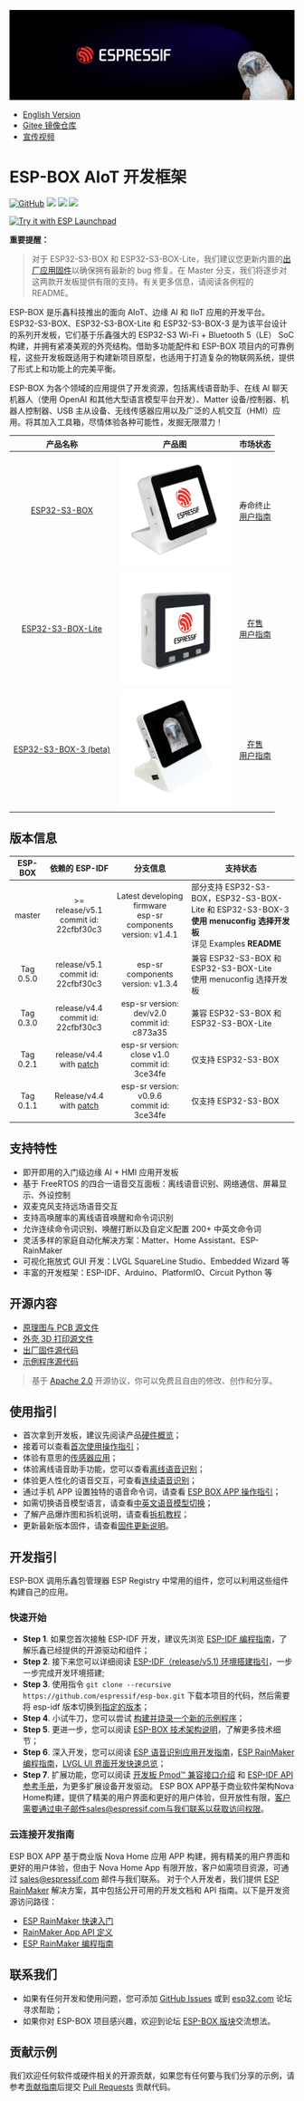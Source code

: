<p align="center">
    <img src="docs/_static/banner2.jpg" width="auto" height="auto" alt="ESPRESSIF">
</p>

* [English Version](./README.md)
* [Gitee 镜像仓库](https://gitee.com/EspressifSystems/esp-box)
* [宣传视频](https://www.bilibili.com/video/BV11N4y197Qu/?spm_id_from=333.337.search-card.all.click)
# ESP-BOX AIoT 开发框架

<p align="left">
    <a href="https://github.com/espressif/esp-box/blob/master/LICENSE" alt="Build examples">
        <img alt="GitHub" src="https://img.shields.io/github/license/espressif/esp-box"></a>
    <a href="https://github.com/espressif/esp-box/actions/workflows/build_IDF5.1.yml" alt="Build examples">
        <img src="https://github.com/espressif/esp-box/actions/workflows/build_IDF5.1.yml/badge.svg" /></a>
    <a href="https://github.com/espressif/esp-box/graphs/contributors" alt="Contributors">
        <img src="https://img.shields.io/github/contributors/espressif/esp-box" /></a>
    <a href="https://github.com/espressif/esp-box/releases" alt="GitHub all releases">
        <img src="https://img.shields.io/github/downloads/espressif/esp-box/total" /></a>
</p>

<a href="https://espressif.github.io/esp-launchpad/?flashConfigURL=https://raw.githubusercontent.com/espressif/esp-box/master/launch.toml">
    <img alt="Try it with ESP Launchpad" src="https://espressif.github.io/esp-launchpad/assets/try_with_launchpad.png" width="200" height="56">
</a>

**重要提醒：**
> 对于 ESP32-S3-BOX 和 ESP32-S3-BOX-Lite，我们建议您更新内置的[出厂应用固件](./docs/firmware_update_cn.md)以确保拥有最新的 bug 修复。在 Master 分支，我们将逐步对这两款开发板提供有限的支持。有关更多信息，请阅读各例程的 README。

ESP-BOX 是乐鑫科技推出的面向 AIoT、边缘 AI 和 IIoT 应用的开发平台。ESP32-S3-BOX、ESP32-S3-BOX-Lite 和 ESP32-S3-BOX-3 是为该平台设计的系列开发板，它们基于乐鑫强大的 ESP32-S3 Wi-Fi + Bluetooth 5（LE） SoC 构建，并拥有紧凑美观的外壳结构。借助多功能配件和 ESP-BOX 项目内的可靠例程，这些开发板既适用于构建新项目原型，也适用于打造复杂的物联网系统，提供了形式上和功能上的完美平衡。

ESP-BOX 为各个领域的应用提供了开发资源，包括离线语音助手、在线 AI 聊天机器人（使用 OpenAI 和其他大型语言模型平台开发）、Matter 设备/控制器、机器人控制器、USB 主从设备、无线传感器应用以及广泛的人机交互（HMI）应用。将其加入工具箱，尽情体验各种可能性，发掘无限潜力！


| 产品名称 |        产品图      |   市场状态      |
| :-----: | :---------------------: |:---------------------: |
| [ESP32-S3-BOX](docs/hardware_overview/esp32_s3_box/hardware_overview_for_box_cn.md) | <img src="docs/_static/esp32_s3_box.png" width="200px" /> |寿命终止 <br> [用户指南](https://github.com/espressif/esp-box/blob/v0.5.0/docs/getting_started_cn.md) |
| [ESP32-S3-BOX-Lite](docs/hardware_overview/esp32_s3_box_lite/hardware_overview_for_lite_cn.md) | <img src="docs/_static/esp32_s3_box_lite.png" width="200px" /> |[在售](https://item.taobao.com/item.htm?spm=a312a.7700824.w4002-8715811646.9.4048605fNqggSF&id=658634202331) <br> [用户指南](https://github.com/espressif/esp-box/blob/v0.5.0/docs/getting_started_cn.md)|
| [ESP32-S3-BOX-3 (beta)](docs/hardware_overview/esp32_s3_box_3/hardware_overview_for_box_3_cn.md) | <img src="docs/_static/esp32_s3_box_3.png" width="200px" /> |[在售](https://item.taobao.com/item.htm?ft=t&id=732842971319) <br> [用户指南](./docs/getting_started_cn.md)|


## 版本信息

|  ESP-BOX  |                        依赖的 ESP-IDF                        |                           分支信息                           | 支持状态                                                |
| :-------: | :----------------------------------------------------------: | :----------------------------------------------------------: | ------------------------------------------------------- |
|  master   |     >= release/v5.1<br/>commit id: 22cfbf30c3           | Latest developing firmware <br/>esp-sr components version:  v1.4.1 | 部分支持 ESP32-S3-BOX，ESP32-S3-BOX-Lite 和 ESP32-S3-BOX-3<br/>**使用 menuconfig 选择开发板**<br/>详见 Examples **README** |
|  Tag 0.5.0   |     release/v5.1<br/>commit id: 22cfbf30c3           | esp-sr components version:  v1.3.4 | 兼容  ESP32-S3-BOX 和 ESP32-S3-BOX-Lite<br/>使用 menuconfig 选择开发板 |
|  Tag 0.3.0   |            release/v4.4<br/>commit id: 22cfbf30c3            | esp-sr version: dev/v2.0<br/>commit id: c873a35 | 兼容  ESP32-S3-BOX 和 ESP32-S3-BOX-Lite |
| Tag 0.2.1 | release/v4.4 with [patch](https://github.com/espressif/esp-box/tree/v0.2.1/idf_patch) |      esp-sr version: close v1.0<br/>commit id: 3ce34fe       | 仅支持 ESP32-S3-BOX                                     |
| Tag 0.1.1 | Release/v4.4 with [patch](https://github.com/espressif/esp-box/tree/v0.1.1/idf_patch) |        esp-sr version: v0.9.6<br/>commit id: 3ce34fe         | 仅支持 ESP32-S3-BOX                                     |

## 支持特性

* 即开即用的入门级边缘 AI + HMI 应用开发板
* 基于 FreeRTOS 的四合一语音交互面板：离线语音识别、网络通信、屏幕显示、外设控制
* 双麦克风支持远场语音交互
* 支持高唤醒率的离线语音唤醒和命令词识别
* 允许连续命令词识别、唤醒打断以及自定义配置 200+ 中英文命令词
* 灵活多样的家庭自动化解决方案：Matter、Home Assistant、ESP-RainMaker
* 可视化拖放式 GUI 开发：LVGL SquareLine Studio、Embedded Wizard 等
* 丰富的开发框架：ESP-IDF、Arduino、PlatformIO、Circuit Python 等

## 开源内容

* [原理图与 PCB 源文件](./hardware)
* [外壳 3D 打印源文件](./hardware)
* [出厂固件源代码](./examples/factory_demo)
* [示例程序源代码](./examples)

> 基于 [Apache 2.0](https://github.com/espressif/esp-box/blob/master/LICENSE) 开源协议，你可以免费且自由的修改、创作和分享。

## 使用指引

* 首次拿到开发板，建议先阅读产品[硬件概览](./docs/hardware_overview)；
* 接着可以查看[首次使用操作指引](./docs/getting_started_cn.md#开始使用)；
* 体验有意思的[传感器应用](./docs/getting_started_cn.md#传感器监测)；
* 体验离线语音助手功能，您可以查看[离线语音识别](./docs/getting_started_cn.md#体验离线语音识别)；
* 体验更人性化的语音交互，可查看[连续语音识别](./docs/getting_started_cn.md#连续语音识别)；
* 通过手机 APP 设置独特的语音命令词，请查看 [ESP BOX APP 操作指引](./docs/getting_started_cn.md#语音命令词自定义)；
* 如需切换语音模型语言，请查看[中英文语音模型切换](./docs/getting_started_cn.md#中英文语音模型切换)；
* 了解产品爆炸图和拆机说明，请查看[拆机教程](./docs/disassembly_tutorial.md)；
* 更新最新版本固件，请查看[固件更新说明](./docs/firmware_update_cn.md)。

## 开发指引

ESP-BOX 调用乐鑫包管理器 ESP Registry 中常用的组件，您可以利用这些组件构建自己的应用。

### 快速开始

* **Step 1**. 如果您首次接触 ESP-IDF 开发，建议先浏览 [ESP-IDF 编程指南](https://docs.espressif.com/projects/esp-idf/zh_CN/latest/esp32s3/index.html)，了解乐鑫已经提供的开源驱动和组件；
* **Step 2**. 接下来您可以详细阅读 [ESP-IDF（release/v5.1) 环境搭建指引](https://docs.espressif.com/projects/esp-idf/en/release-v5.1/esp32s3/get-started/index.html#ide)，一步一步完成开发环境搭建;
* **Step 3**. 使用指令 `git clone --recursive https://github.com/espressif/esp-box.git` 下载本项目的代码，然后需要将 esp-idf 版本切换到[指定的版本](#版本信息)；
* **Step 4**. 小试牛刀，您可以尝试 [构建并烧录一个新的示例程序](./examples/image_display)；
* **Step 5**. 更进一步，您可以阅读 [ESP-BOX 技术架构说明](./docs/technical_architecture_cn.md)，了解更多技术细节；
* **Step 6**. 深入开发，您可以阅读 [ESP 语音识别应用开发指南](https://github.com/espressif/esp-sr)，[ESP RainMaker 编程指南](https://docs.espressif.com/projects/esp-rainmaker/en/latest/)，[LVGL UI 界面开发快速总览](https://docs.lvgl.io/8.3/)；
* **Step 7**. 扩展功能，您可以阅读 [开发板 Pmod™ 兼容接口介绍](./docs/hardware_overview) 和 [ESP-IDF API 参考手册](https://docs.espressif.com/projects/esp-idf/en/release-v5.1/esp32s3/api-reference/index.html)，为更多扩展设备开发驱动。
ESP BOX APP基于商业软件架构Nova Home构建，提供了精美的用户界面和更好的用户体验，但开放性有限，客户需要通过电子邮件sales@espressif.com与我们联系以获取访问权限。

### 云连接开发指南

ESP BOX APP 基于商业版 Nova Home 应用 APP 构建，拥有精美的用户界面和更好的用户体验，但由于 Nova Home App 有限开放，客户如需项目资源，可通过 sales@espressif.com 邮件与我们联系。
对于个人开发者，我们提供 [ESP RainMaker](https://rainmaker.espressif.com/zh-hans/) 解决方案，其中包括公开可用的开发文档和 API 指南。以下是开发资源访问路径：

- [ESP RainMaker 快速入门](https://rainmaker.espressif.com/docs/get-started.html) 
- [RainMaker App API 定义](https://swaggerapis.rainmaker.espressif.com)
- [ESP RainMaker 编程指南](https://docs.espressif.com/projects/esp-rainmaker/en/latest/index.html#)

## 联系我们

* 如果有任何开发和使用问题，您可添加 [GitHub Issues](https://github.com/espressif/esp-box/issues) 或到 [esp32.com](https://esp32.com/) 论坛寻求帮助；
* 如果你对 ESP-BOX 项目感兴趣，欢迎到论坛 [ESP-BOX 版块](https://www.esp32.com/viewforum.php?f=43)交流想法。

## 贡献示例 

我们欢迎任何软件或硬件相关的开源贡献，如果您有任何要与我们分享的示例，请参考[贡献指南](https://docs.espressif.com/projects/esp-idf/en/latest/esp32s3/contribute/index.html)后提交 [Pull Requests](https://github.com/espressif/esp-box/pulls) 贡献代码。
